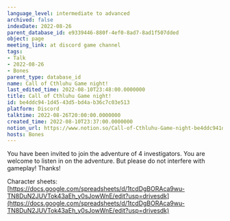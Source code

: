 ```yaml
---
language_level: intermediate to advanced
archived: false
indexDate: 2022-08-26
parent_database_id: e9339446-880f-4ef0-8ad7-8ad1f507dded
object: page
meeting_link: at discord game channel
tags:
- Talk
- 2022-08-26
- Bones
parent_type: database_id
name: Call of Cthluhu Game night!
last_edited_time: 2022-08-10T23:48:00.0000000
title: Call of Cthluhu Game night!
id: be4ddc94-1d45-43d5-bd4a-b36c7c03e513
platform: Discord
talktime: 2022-08-26T20:00:00.0000000
created_time: 2022-08-10T23:37:00.0000000
notion_url: https://www.notion.so/Call-of-Cthluhu-Game-night-be4ddc941d4543d5bd4ab36c7c03e513
hosts: Bones
---
```


You have been invited to join the adventure of 4 investigators. 
You are welcome to listen in on the adventure. But please do not interfere with gameplay! Thanks!



Character sheets: 
[https://docs.google.com/spreadsheets/d/1tcdDgBORAca9wu-TN8DuN2JUVTok43aEh_y0sJowWnE/edit?usp=drivesdk](https://docs.google.com/spreadsheets/d/1tcdDgBORAca9wu-TN8DuN2JUVTok43aEh_y0sJowWnE/edit?usp=drivesdk)   











